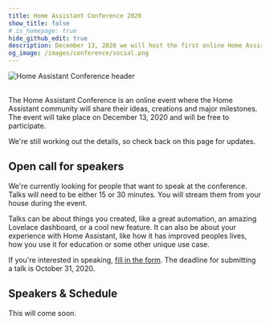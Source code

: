 ```yaml
---
title: Home Assistant Conference 2020
show_title: false
# is_homepage: true
hide_github_edit: true
description: December 13, 2020 we will host the first online Home Assistant Conference.
og_image: /images/conference/social.png
---
```


<img src='/images/conference/conference-header.png' alt='Home Assistant Conference header' class='no-shadow'>
<br><br>

The Home Assistant Conference is an online event where the Home Assistant community will share their ideas, creations and major milestones. The event will take place on December 13, 2020 and will be free to participate.

We're still working out the details, so check back on this page for updates.

## Open call for speakers

We're currently looking for people that want to speak at the conference. Talks will need to be either 15 or 30 minutes. You will stream them from your house during the event.

Talks can be about things you created, like a great automation, an amazing Lovelace dashboard, or a cool new feature. It can also be about your experience with Home Assistant, like how it has improved peoples lives, how you use it for education or some other unique use case.

If you're interested in speaking, [fill in the form](https://forms.gle/2bxEzk4kWx4fPVMPA). The deadline for submitting a talk is October 31, 2020.

## Speakers & Schedule

This will come soon.
